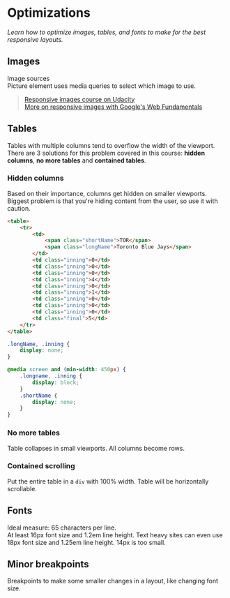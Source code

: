 # Optimizations
*Learn how to optimize images, tables, and fonts to make for the best responsive layouts.*

## Images
Image sources  
Picture element uses media queries to select which image to use.

> [Responsive images course on Udacity](https://www.udacity.com/course/responsive-images--ud882)  
> [More on responsive images with Google's Web Fundamentals](https://developers.google.com/web/fundamentals/media/images/)   

## Tables
Tables with multiple columns tend to overflow the width of the viewport. There are 3 solutions for this problem covered in this course: **hidden columns**, **no more tables** and **contained tables**.

### Hidden columns
Based on their importance, columns get hidden on smaller viewports. Biggest problem is that you're hiding content from the user, so use it with caution.

```html
<table>
    <tr>
        <td>
            <span class="shortName">TOR</span>
            <span class="longName">Toronto Blue Jays</span>
        </td>
        <td class="inning">0</td>
        <td class="inning">0</td>
        <td class="inning">0</td>
        <td class="inning">4</td>
        <td class="inning">0</td>
        <td class="inning">1</td>
        <td class="inning">0</td>
        <td class="inning">0</td>
        <td class="inning">0</td>
        <td class="final">5</td>
    </tr>
</table>
```

```css
.longName, .inning {
    display: none;
}

@media screen and (min-width: 450px) {
    .longname, .inning {
        display: block;
    }
    .shortName {
        display: none;
    }
}
```

### No more tables
Table collapses in small viewports. All columns become rows.

### Contained scrolling
Put the entire table in a `div` with 100% width. Table will be horizontally scrollable.

## Fonts
Ideal measure: 65 characters per line.  
At least 16px font size and 1.2em line height. Text heavy sites can even use 18px font size and 1.25em line height. 14px is too small.

## Minor breakpoints
Breakpoints to make some smaller changes in a layout, like changing font size.